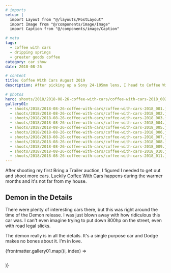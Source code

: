```yaml
---
# imports
setup: |
  import Layout from "@/layouts/PostLayout"
  import Image from "@/components/image/Image"
  import Caption from "@/components/image/Caption"

# meta
tags:
  - coffee with cars
  - dripping springs
  - greater goods coffee
category: car show
date: 2018-08-26

# content
title: Coffee With Cars August 2019
description: After picking up a Sony 24-105mm lens, I head to Coffee With Cars.

# photos
hero: shoots/2018/2018-08-26-coffee-with-cars/coffee-with-cars-2018_002.jpg
gallery01:
  - shoots/2018/2018-08-26-coffee-with-cars/coffee-with-cars-2018_001.jpg
  - shoots/2018/2018-08-26-coffee-with-cars/coffee-with-cars-2018_002.jpg
  - shoots/2018/2018-08-26-coffee-with-cars/coffee-with-cars-2018_003.jpg
  - shoots/2018/2018-08-26-coffee-with-cars/coffee-with-cars-2018_004.jpg
  - shoots/2018/2018-08-26-coffee-with-cars/coffee-with-cars-2018_005.jpg
  - shoots/2018/2018-08-26-coffee-with-cars/coffee-with-cars-2018_006.jpg
  - shoots/2018/2018-08-26-coffee-with-cars/coffee-with-cars-2018_007.jpg
  - shoots/2018/2018-08-26-coffee-with-cars/coffee-with-cars-2018_008.jpg
  - shoots/2018/2018-08-26-coffee-with-cars/coffee-with-cars-2018_009.jpg
  - shoots/2018/2018-08-26-coffee-with-cars/coffee-with-cars-2018_010.jpg
  - shoots/2018/2018-08-26-coffee-with-cars/coffee-with-cars-2018_011.jpg
---
```


After shooting my first Bring a Trailer auction, I figured I needed to get out and shoot more cars. Luckily [Coffee With Cars](https://www.facebook.com/CoffeeWithCars/) happens during the warmer months and it's not far from my house. 

## Demon in the Details

There were plenty of interesting cars there, but this was right around the time of the Demon release. I was just blown away with how ridiculous this car was. I can't even imagine trying to put down 800hp on the street, even with road legal slicks.

The demon really is in all the details. It's a single purpose car and Dodge makes no bones about it. I'm in love.

<div>
    {frontmatter.gallery01.map((i, index) =>
        <figure>
            <picture>
                <Image file={i} />
            </picture>
            <Caption file={i} showMeta={true}>
        </figure>
    )}
</div>